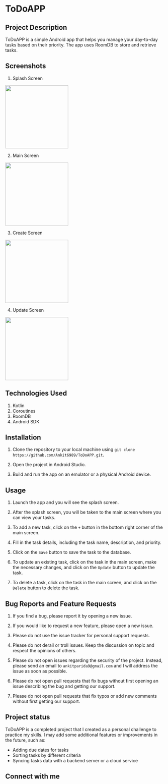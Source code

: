 # ToDoAPP

## Project Description

ToDoAPP is a simple Android app that helps you manage your day-to-day tasks based on their priority. The app uses RoomDB to store and retrieve tasks.

## Screenshots

1. Splash Screen

<img src="https://user-images.githubusercontent.com/114300894/225527287-03e352a1-a35e-4706-8a2c-391d93ed157e.jpeg" width="200">

2. Main Screen

<img src="https://user-images.githubusercontent.com/114300894/225527304-f31777e5-dbde-4630-adce-39cc96429e44.jpeg" width="200">

3. Create Screen

<img src="https://user-images.githubusercontent.com/114300894/225527475-6b2d1fc3-b09a-4a47-94ec-4c7e3f627215.jpeg" width="200">

4. Update Screen

<img src="https://user-images.githubusercontent.com/114300894/225527362-7d091662-95d4-4343-bf65-7cefa079cf5e.jpeg" width="200">

## Technologies Used

1. Kotlin
2. Coroutines
3. RoomDB
4. Android SDK

## Installation

1. Clone the repository to your local machine using `git clone https://github.com/Ankit6989/ToDoAPP.git`.

2. Open the project in Android Studio.

3. Build and run the app on an emulator or a physical Android device.

## Usage

1. Launch the app and you will see the splash screen.

2. After the splash screen, you will be taken to the main screen where you can view your tasks.

3. To add a new task, click on the `+` button in the bottom right corner of the main screen.

4. Fill in the task details, including the task name, description, and priority.

5. Click on the `Save` button to save the task to the database.

6. To update an existing task, click on the task in the main screen, make the necessary changes, and click on the `Update` button to update the task.

7. To delete a task, click on the task in the main screen, and click on the `Delete` button to delete the task.

## Bug Reports and Feature Requests

1. If you find a bug, please report it by opening a new issue.

2. If you would like to request a new feature, please open a new issue.

3. Please do not use the issue tracker for personal support requests.

4. Please do not derail or troll issues. Keep the discussion on topic and respect the opinions of others.

5. Please do not open issues regarding the security of the project. Instead, please send an email to `ankitparida9@gmail.com` and I will address the issue as soon as possible.

6. Please do not open pull requests that fix bugs without first opening an issue describing the bug and getting our support.

7. Please do not open pull requests that fix typos or add new comments without first getting our support.

## Project status

ToDoAPP is a completed project that I created as a personal challenge to practice my skills. I may add some additional features or improvements in the future, such as:

- Adding due dates for tasks
- Sorting tasks by different criteria
- Syncing tasks data with a backend server or a cloud service

## Connect with me